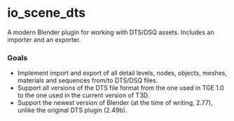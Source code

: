 # io_scene_dts

A modern Blender plugin for working with DTS/DSQ assets. Includes an importer and an exporter.

### Goals

* Implement import and export of all detail levels, nodes, objects, meshes, materials and sequences from/to DTS/DSQ files.
* Support all versions of the DTS file format from the one used in TGE 1.0 to the one used in the current version of T3D.
* Support the newest version of Blender (at the time of writing, 2.77), unlike the original DTS plugin (2.49b).
